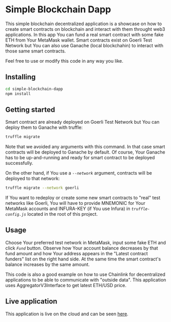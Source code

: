 # Simple Blockchain Dapp

This simple blockchain decentralized application is a showcase on how to create smart contracts on blockchain and interact with them throught web3 applications. In this app You can fund a real smart contract with some fake ETH from Your MetaMask wallet. Smart contracts exist on Goerli Test Network but You can also use Ganache (local blockchahin) to interact with those same smart contracts.

Feel free to use or modify this code in any way you like.

## Installing

```bash
cd simple-blockchain-dapp
npm install
```

## Getting started

Smart contract are already deployed on Goerli Test Network but You can deploy them to Ganache with truffle:

```bash
truffle migrate
```

Note that we avoided any arguments with this command. In that case smart contracts will be deployed to Ganache by default. Of course, Your Ganache has to be up-and-running and ready for smart contract to be deployed successfully.

On the other hand, if You use a _`--network`_ argument, contracts will be deployed to that network:

```bash
truffle migrate --network goerli
```

If You want to redeploy or create some new smart contracts to "real" test networks like Goerli, You will have to provide MNEMONIC for Your MetaMask accounts and INFURA-KEY (if You use Infura) in _`truffle-config.js`_ located in the root of this project.

## Usage

Choose Your preferred test network in MetaMask, input some fake ETH and click _`Fund`_ button. Observe how Your account balance decreases by that fund amount and how Your address appears in the "Latest contract funders" list on the right hand side. At the same time the smart contract's balance increases by the same amount.

This code is also a good example on how to use Chainlink for decentralized applications to be able to communicate with "outside data". This application uses AggregatorV3Interface to get latest ETH/USD price.

## Live application

This application is live on the cloud and can be seen [here](https://simple-blockchain-dapp.web.app/).
